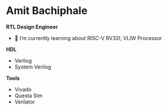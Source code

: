 # Amit Bachiphale 
**RTL Design Engineer** 

- 🌱 I’m currently learning about RISC-V RV32I, VLIW Processor 

**HDL**
- Verilog 
- System Verilog

**Tools**
- Vivado
- Questa Sim
- Verilator

